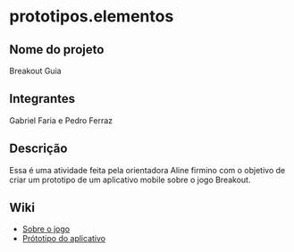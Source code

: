 # prototipos.elementos

## Nome do projeto
Breakout Guia

## Integrantes
Gabriel Faria e Pedro Ferraz

## Descrição
Essa é uma atividade feita pela orientadora Aline firmino com o objetivo de criar um prototipo de um aplicativo mobile sobre o jogo Breakout.

## Wiki
- <a href="https://github.com/Gabriele-sousa/prototipos.elementos/wiki/Sobre-o-jogo"> Sobre o jogo </a>
- <a href="https://github.com/Gabriele-sousa/prototipos.elementos/wiki/Protótipo"> Prótotipo do aplicativo </a>
